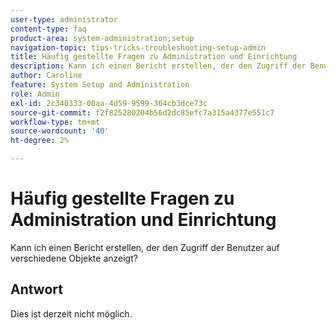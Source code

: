 ```yaml
---
user-type: administrator
content-type: faq
product-area: system-administration;setup
navigation-topic: tips-tricks-troubleshooting-setup-admin
title: Häufig gestellte Fragen zu Administration und Einrichtung
description: Kann ich einen Bericht erstellen, der den Zugriff der Benutzer auf verschiedene Objekte anzeigt?
author: Caroline
feature: System Setup and Administration
role: Admin
exl-id: 2c340333-00aa-4d59-9599-364cb3dce73c
source-git-commit: f2f825280204b56d2dc85efc7a315a4377e551c7
workflow-type: tm+mt
source-wordcount: '40'
ht-degree: 2%

---
```


# Häufig gestellte Fragen zu Administration und Einrichtung

Kann ich einen Bericht erstellen, der den Zugriff der Benutzer auf verschiedene Objekte anzeigt?

## Antwort

Dies ist derzeit nicht möglich.

